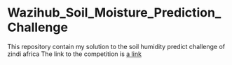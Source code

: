 # Wazihub_Soil_Moisture_Prediction_Challenge
This repository contain my solution to the soil humidity predict challenge of zindi africa
The link to the competition is [a link](https://zindi.africa/competitions/wazihub-soil-moisture-prediction-challenge)
